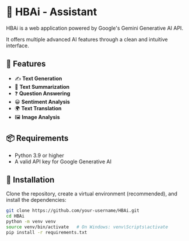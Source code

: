 # 🧠 HBAi - Assistant

HBAi is a web application powered by Google's Gemini Generative AI API.

It offers multiple advanced AI features through a clean and intuitive interface.

## 🚀 Features

- ✍️ **Text Generation**
- 📝 **Text Summarization**
- ❓ **Question Answering**
- 😀 **Sentiment Analysis**
- 🌍 **Text Translation**
- 🖼️ **Image Analysis**

## 📦 Requirements

- Python 3.9 or higher
- A valid API key for Google Generative AI

## 📁 Installation

Clone the repository, create a virtual environment (recommended), and install the dependencies:

```bash
git clone https://github.com/your-username/HBAi.git
cd HBAi
python -m venv venv
source venv/bin/activate   # On Windows: venv\Scripts\activate
pip install -r requirements.txt
